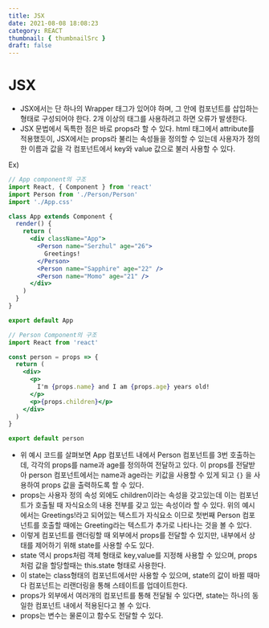 ```yaml
---
title: JSX
date: 2021-08-08 18:08:23
category: REACT
thumbnail: { thumbnailSrc }
draft: false
---
```


# JSX

- JSX에서는 단 하나의 Wrapper 태그가 있어야 하며, 그 안에 컴포넌트를 삽입하는 형태로 구성되어야 한다. 2개 이상의 태그를 사용하려고 하면 오류가 발생한다.
- JSX 문법에서 독특한 점은 바로 props라 할 수 있다. html 태그에서 attribute를 적용했듯이, JSX에서는 props라 불리는 속성들을 정의할 수 있는데 사용자가 정의한 이름과 값을 각 컴포넌트에서 key와 value 값으로 불러 사용할 수 있다.

Ex)

```jsx
// App component의 구조
import React, { Component } from 'react'
import Person from './Person/Person'
import './App.css'

class App extends Component {
  render() {
    return (
      <div className="App">
        <Person name="Serzhul" age="26">
          Greetings!
        </Person>
        <Person name="Sapphire" age="22" />
        <Person name="Momo" age="21" />
      </div>
    )
  }
}

export default App

// Person Component의 구조
import React from 'react'

const person = props => {
  return (
    <div>
      <p>
        I'm {props.name} and I am {props.age} years old!
      </p>
      <p>{props.children}</p>
    </div>
  )
}

export default person
```

- 위 예시 코드를 살펴보면 App 컴포넌트 내에서 Person 컴포넌트를 3번 호출하는데, 각각의 props를 name과 age를 정의하여 전달하고 있다. 이 props를 전달받아 person 컴포넌트에서는 name과 age라는 키값을 사용할 수 있게 되고 `{}` 을 사용하여 props 값을 출력하도록 할 수 있다.
- props는 사용자 정의 속성 외에도 children이라는 속성을 갖고있는데 이는 컴포넌트가 호출될 때 자식요소의 내용 전부를 갖고 있는 속성이라 할 수 있다. 위의 예시에서는 Greetings!라고 되어있는 텍스트가 자식요소 이므로 첫번째 Person 컴포넌트를 호출할 때에는 Greeting라는 텍스트가 추가로 나타나는 것을 볼 수 있다.
- 이렇게 컴포넌트를 랜더링할 때 외부에서 props를 전달할 수 있지만, 내부에서 상태를 제어하기 위해 state를 사용할 수도 있다.
- state 역시 props처럼 객체 형태로 key,value를 지정해 사용할 수 있으며, props처럼 값을 할당할때는 this.state 형태로 사용한다.
- 이 state는 class형태의 컴포넌트에서만 사용할 수 있으며, state의 값이 바뀔 때마다 컴포넌트는 리랜더링을 통해 스테이트를 업데이트한다.
- props가 외부에서 여러개의 컴포넌트를 통해 전달될 수 있다면, state는 하나의 동일한 컴포넌트 내에서 적용된다고 볼 수 있다.
- props는 변수는 물론이고 함수도 전달할 수 있다.
